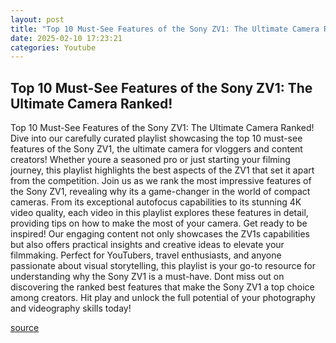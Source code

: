 ```yaml
---
layout: post
title: "Top 10 Must-See Features of the Sony ZV1: The Ultimate Camera Ranked!"
date: 2025-02-10 17:23:21
categories: Youtube
---
```


## Top 10 Must-See Features of the Sony ZV1: The Ultimate Camera Ranked!

Top 10 Must-See Features of the Sony ZV1: The Ultimate Camera Ranked!
Dive into our carefully curated playlist showcasing the top 10 must-see features of the Sony ZV1, the ultimate camera for vloggers and content creators! Whether youre a seasoned pro or just starting your filming journey, this playlist highlights the best aspects of the ZV1 that set it apart from the competition.
Join us as we rank the most impressive features of the Sony ZV1, revealing why its a game-changer in the world of compact cameras. From its exceptional autofocus capabilities to its stunning 4K video quality, each video in this playlist explores these features in detail, providing tips on how to make the most of your camera.
Get ready to be inspired! Our engaging content not only showcases the ZV1s capabilities but also offers practical insights and creative ideas to elevate your filmmaking. Perfect for YouTubers, travel enthusiasts, and anyone passionate about visual storytelling, this playlist is your go-to resource for understanding why the Sony ZV1 is a must-have.
Dont miss out on discovering the ranked best features that make the Sony ZV1 a top choice among creators. Hit play and unlock the full potential of your photography and videography skills today!

[source](https://www.youtube.com/playlist?list=PLcvMTWktND1w_wHiu-qgA9cVijamBSSPA)